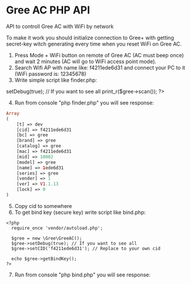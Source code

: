 # Gree AC PHP API
API to controll Gree AC with WiFi by network

To make it work you should initialize connection to Gree+ with getting secret-key witch generating every time when you reset WiFi on Gree AC.

1. Press Mode + WiFi button on remote of Gree AC (AC must beep once) and wait 2 minutes (AC will go to WiFi access point mode).
2. Search Wifi AP with name like: f4211ede6d31 and connect your PC to it (WiFi password is: 12345678)
3. Write simple script like finder.php: 
<?php
  require_once 'vendor/autoload.php';

  $gree = new \Gree\GreeAC();
  $gree->setDebug(true); // If you want to see all
  
  print_r($gree->scan());
?>
4. Run from console "php finder.php" you will see response: 
```php
Array
(
    [t] => dev
    [cid] => f4211ede6d31
    [bc] => gree
    [brand] => gree
    [catalog] => gree
    [mac] => f4211ede6d31
    [mid] => 10002
    [model] => gree
    [name] => 1ede6d31
    [series] => gree
    [vender] => 1
    [ver] => V1.1.13
    [lock] => 0
)
```
5. Copy cid to somewhere
6. To get bind key (secure key) write script like bind.php:
```
<?php
  require_once 'vendor/autoload.php';

  $gree = new \Gree\GreeAC(); 
  $gree->setDebug(true); // If you want to see all
  $gree->setCID('f4211ede6d31'); // Replace to your own cid
  
  echo $gree->getBindKey();
?>
```
7. Run from console "php bind.php" you will see response: 


